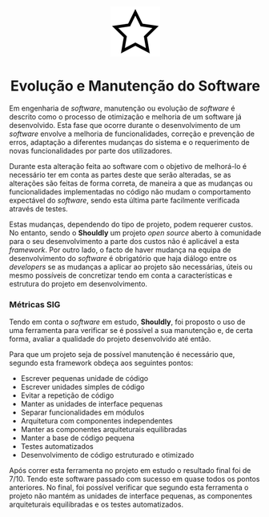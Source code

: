 <p align="center">
  <img src="https://github.com/bmpj13/shouldly/blob/master/ESOF-Docs/resources/images/ShouldlyLogo.png" alt="icon">
</p>
<h1 align="center">Evolução e Manutenção do Software</h1>


Em engenharia de *software*, manutenção ou evolução de *software* é descrito como o processo de otimização e melhoria de um software já desenvolvido. Esta fase que ocorre durante o desenvolvimento de um *software* envolve a melhoria de funcionalidades, correção e prevenção de erros, adaptação a diferentes mudanças do sistema e o requerimento de novas funcionalidades por parte dos utilizadores.

Durante esta alteração feita ao software com o objetivo de melhorá-lo é necessário ter em conta as partes deste que serão alteradas, se as alterações são feitas de forma correta, de maneira a que as mudanças ou funcionalidades implementadas no código não mudam o comportamento expectável do *software*, sendo esta última parte facilmente verificada através de testes.

Estas mudanças, dependendo do tipo de projeto, podem requerer custos. No entanto, sendo o **Shouldly** um projeto *open source* aberto à comunidade para o seu desenvolvimento a parte dos custos não é aplicável a esta *framework*. Por outro lado, o facto de haver mudança na equipa de desenvolvimento do *software* é obrigatório que haja diálogo entre os *developers* se as mudanças a aplicar ao projeto são necessárias, úteis ou mesmo possíveis de concretizar tendo em conta a características e estrutura do projeto em desenvolvimento.   

<h3> Métricas SIG </h3>

Tendo em conta o *software* em estudo, **Shouldly**, foi proposto o uso de uma ferramenta para verificar se é possível a sua manutenção e, de certa forma, avaliar a qualidade do projeto desenvolvido até então.

Para que um projeto seja de possível manutenção é necessário que, segundo esta framework obdeça aos seguintes pontos:
   -	Escrever pequenas unidade de código
   - 	Escrever unidades simples de código
   -  Evitar a repetição de código
   -  Manter as unidades de interface pequenas
   -  Separar funcionalidades em módulos
   -  Arquitetura com componentes independentes
   -  Manter as componentes arquiteturais equilibradas
   -  Manter a base de código pequena
   -  Testes automatizados
   -  Desenvolvimento de código estruturado e otimizado
   
   
Após correr esta ferramenta no projeto em estudo o resultado final foi de 7/10. Tendo este software passado com sucesso em quase todos os pontos anteriores. No final, foi possível verificar que segundo esta ferramenta o projeto não mantém as unidades de interface pequenas, as componentes arquiteturais equilibradas e os testes automatizados.
